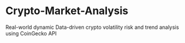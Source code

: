 # Crypto-Market-Analysis
Real-world dynamic Data-driven crypto volatility risk and trend analysis using CoinGecko API
